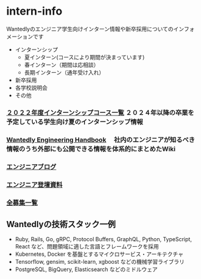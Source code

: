 # intern-info
Wantedlyのエンジニア学生向けインターン情報や新卒採用についてのインフォメーションです
- インターンシップ
  - 夏インターン(コースにより期間が決まっています)
  - 春インターン（期間は応相談）
  - 長期インターン（通年受け入れ）
- 新卒採用
- 各学校説明会
- その他


### [２０２２年度インターンシップコース一覧](https://wantedlyinc.com/ja/summer_intern_2022) ２０２４年以降の卒業を予定している学生向け夏のインターンシップ情報

### [Wantedly Engineering Handbook](https://docs.wantedly.dev/) 　社内のエンジニアが知るべき情報のうち外部にも公開できる情報を体系的にまとめたWiki

### [エンジニアブログ](https://www.wantedly.com/stories/s/wantedly_engineers)

### [エンジニア登壇資料](https://wantedlyinc.com/ja/presentations)

### [全募集一覧](https://www.wantedly.com/companies/wantedly/projects)


## Wantedlyの技術スタック一例
- Ruby, Rails, Go, gRPC, Protocol Buffers, GraphQL, Python, TypeScript, React など、問題領域に適した言語とフレームワークを採用
- Kubernetes, Docker を基盤とするマイクロサービス・アーキテクチャ
- Tensorflow, gensim, scikit-learn, xgboost などの機械学習ライブラリ
- PostgreSQL, BigQuery, Elasticsearch などのミドルウェア


